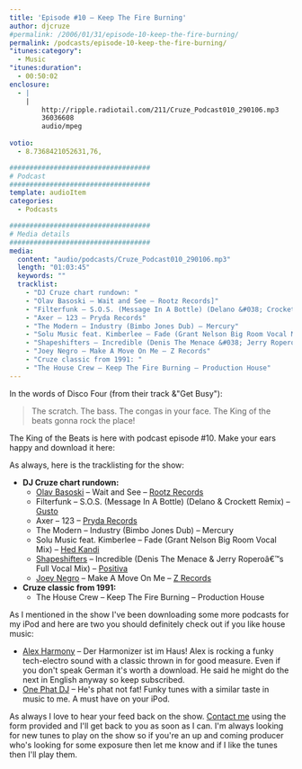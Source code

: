```yaml
---
title: 'Episode #10 – Keep The Fire Burning'
author: djcruze
#permalink: /2006/01/31/episode-10-keep-the-fire-burning/
permalink: /podcasts/episode-10-keep-the-fire-burning/
"itunes:category":
  - Music
"itunes:duration":
  - 00:50:02
enclosure:
  - |
    |
        http://ripple.radiotail.com/211/Cruze_Podcast010_290106.mp3
        36036608
        audio/mpeg
        
votio:
  - 8.7368421052631,76,

###################################
# Podcast
###################################
template: audioItem
categories:
  - Podcasts

###################################
# Media details
###################################
media:
  content: "audio/podcasts/Cruze_Podcast010_290106.mp3"
  length: "01:03:45"
  keywords: ""
  tracklist:
    - "DJ Cruze chart rundown: "
    - "Olav Basoski – Wait and See – Rootz Records]"
    - "Filterfunk – S.O.S. (Message In A Bottle) (Delano &#038; Crockett Remix) – Gusto"
    - "Axer – 123 – Pryda Records"
    - "The Modern – Industry (Bimbo Jones Dub) – Mercury"
    - "Solu Music feat. Kimberlee – Fade (Grant Nelson Big Room Vocal Mix) – Hed Kandi"
    - "Shapeshifters – Incredible (Denis The Menace &#038; Jerry Roperoâ€™s Full Vocal Mix) – Positiva"
    - "Joey Negro – Make A Move On Me – Z Records"
    - "Cruze classic from 1991: "
    - "The House Crew – Keep The Fire Burning – Production House"
---
```

In the words of Disco Four (from their track &"Get Busy"):

> The scratch. The bass. The congas in your face. The King of the beats gonna rock the place!

The King of the Beats is here with podcast episode #10. Make your ears happy and download it here:

As always, here is the tracklisting for the show:

  * **DJ Cruze chart rundown:** 
      * [Olav Basoski][3] – Wait and See – [Rootz Records][4]
      * Filterfunk – S.O.S. (Message In A Bottle) (Delano &#038; Crockett Remix) – [Gusto][5]
      * Axer – 123 – [Pryda Records][6]
      * The Modern – Industry (Bimbo Jones Dub) – Mercury
      * Solu Music feat. Kimberlee – Fade (Grant Nelson Big Room Vocal Mix) – [Hed Kandi][7]
      * [Shapeshifters][8] – Incredible (Denis The Menace &#038; Jerry Roperoâ€™s Full Vocal Mix) – [Positiva][9]
      * [Joey Negro][10] – Make A Move On Me – [Z Records][11]
  * **Cruze classic from 1991:** 
      * The House Crew – Keep The Fire Burning – Production House

As I mentioned in the show I've been downloading some more podcasts for my iPod and here are two you should definitely check out if you like house music:

  * [Alex Harmony][12] – Der Harmonizer ist im Haus! Alex is rocking a funky tech-electro sound with a classic thrown in for good measure. Even if you don't speak German it's worth a download. He said he might do the next in English anyway so keep subscribed.
  * [One Phat DJ][13] – He's phat not fat! Funky tunes with a similar taste in music to me. A must have on your iPod.

As always I love to hear your feed back on the show. [Contact me][14] using the form provided and I'll get back to you as soon as I can. I'm always looking for new tunes to play on the show so if you're an up and coming producer who's looking for some exposure then let me know and if I like the tunes then I'll play them.

 [1]: http://ripple.radiotail.com/211/Cruze_Podcast010_290106.mp3
 [2]: http://www.djcruze.co.uk/cms/podcasts/feed/rss2
 [3]: http://www.olavbasoski.nl/
 [4]: http://www.rootzrecords.nl/
 [5]: http://www.gutrecords.com/
 [6]: http://www.pryda.net/
 [7]: http://www.hedkandi.com/
 [8]: http://www.nocturnalgroove.co.uk/
 [9]: http://www.positivarecords.com/
 [10]: http://www.joeynegro.com/
 [11]: http://www.zrecords.ltd.uk/
 [12]: http://www.alex-harmony.de/
 [13]: http://www.simonjobling.com/
 [14]: http://www.djcruze.co.uk/cms/contact/